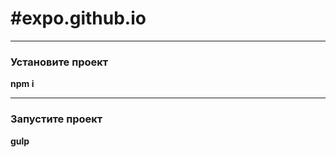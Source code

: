 #expo.github.io
==========================================
***
### Установите проект
**npm i**
***
### Запустите проект
**gulp**
